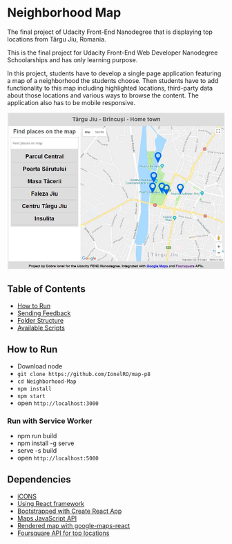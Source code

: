 
# Neighborhood Map
The final project of Udacity Front-End Nanodegree that is displaying top locations from Târgu Jiu, Romania.

This is the final project for Udacity Front-End Web Developer Nanodegree Schoolarships and has only learning purpose.

In this project, students have to develop a single page application featuring a map of a neighborhood the students choose. Then students have to add functionality to this map including highlighted locations, third-party data about those locations and various ways to browse the content. The application also has to be mobile responsive.

![Project Printscreen](https://github.com/IonelRO/map-p8/blob/master/src/media/projectPreview.jpg "Project Printscreen")

## Table of Contents

- [How to Run](#how-to-run)
- [Sending Feedback](#sending-feedback)
- [Folder Structure](#folder-structure)
- [Available Scripts](#available-scripts)

## How to Run
* Download node
* `git clone https://github.com/IonelRO/map-p8`
* `cd Neighborhood-Map`
* `npm install`
* `npm start`
* open `http://localhost:3000`

### Run with Service Worker
* npm run build
* npm install -g serve
* serve -s build
* open `http://localhost:5000`

## Dependencies
* [iCONS](https://www.flaticon.com)
* [Using React framework](https://reactjs.org/)
* [Bootstrapped with Create React App](https://github.com/facebook/create-react-app)
* [Maps JavaScript API](https://developers.google.com/maps/documentation/javascript/tutorial)
* [Rendered map with google-maps-react](https://github.com/fullstackreact/google-maps-react)
* [Foursquare API for top locations](https://foursquare.com/)

